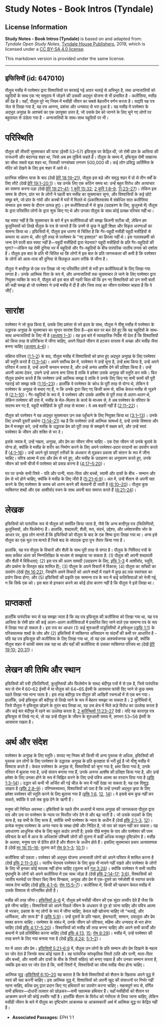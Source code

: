# Study Notes - Book Intros (Tyndale)

## License Information

**Study Notes - Book Intros (Tyndale)** is based on and adapted from: _Tyndale Open Study Notes_, [Tyndale House Publishers](https://tyndaleopenresources.com/), 2019, which is licensed under a [CC BY-SA 4.0 license](https://creativecommons.org/licenses/by-sa/4.0/legalcode.en).

This markdown version is provided under the same license.



--------------------------------

## इफिसियों (id: 647010)

पौलुस मसीह में परमेश्वर द्वारा विश्वासियों पर बरसाई गई अपार भलाई से अभिभूत है, तथा अन्यजातियों को यहूदियों के साथ एक नए समुदाय में जोड़ने की उसकी अद्भुत योजना से भी प्रभावित है \- कलीसिया, मसीह की देह है। यहाँ, पौलुस पूरे नए नियम में मसीही जीवन का सबसे बेहतरीन वर्णन करता है। यद्यपि यह पत्र जेल से लिखा गया है, यह पत्र आनन्द, प्रशंसा और धन्यवाद से भरा हुआ है। यह मसीह में परमेश्वर के अद्भुत अनुग्रह के आश्चर्य का एक उपयुक्त उत्तर है, जो उसके प्रेम को जानने के लिए चुने गए लोगों पर बहुतायत से उंडेला गया है \- अन्यजातियों के साथ\-साथ यहूदियों पर भी।

परिस्थिति
=========

पौलुस की तीसरी सुसमाचार की यात्रा (ईस्वी 53–57\) इफिसुस पर केंद्रित थी, जो रोमी प्रांत के आसिया की राजधानी और बंदरगाह शहर था, जिसे अब हम तुर्किये कहते हैं। पौलुस के समय में, इफिसुस रोमी साम्राज्य का चौथा सबसे बड़ा शहर था, जिसकी जनसंख्या लगभग 500,000 थी। कई लोग प्रसिद्ध आर्तिमिस के मंदिर को देखने के लिए इस शहर में आते थे।

प्रारंभिक संक्षिप्त यात्रा के बाद (देखें [प्रेरि 18:19–21](https://ref.ly/Acts18:19-Acts18:21)), पौलुस इस बड़े और समृद्ध शहर में दो से तीन वर्षों के लिए लौटे (देखें [प्रेरि 19:1–20:1](https://ref.ly/Acts19:1-Acts20:1))। यह उनके लिए एक कठिन समय था: उन्हें बहुत विरोध और अत्याचार का सामना करना पड़ा (देखें [प्रेरि 19:21–41](https://ref.ly/Acts19:21-Acts19:41); [1 कुरि 15:32](https://ref.ly/1Cor15:32); [2 कुरि 1:8–9](https://ref.ly/2Cor1:8-2Cor1:9); [11:23–27](https://ref.ly/2Cor11:23-2Cor11:27))। लेकिन इस समय के दौरान, प्रांत भर के लोगों ने पहली बार मसीह का सुसमाचार सुना, और विश्वासियों के कई छोटे समूह बने, जो प्रांत के गांवों और कस्बों में घरों में मिलते थे (प्रकाशितवाक्य में संबोधित सात कलीसिया संभवतः इस समय के दौरान उत्पन्न हुए)। इन कलीसियाओं में से कुछ (उदाहरण के लिए, कुलुस्से में) पौलुस के द्वारा परिवर्तित लोगों के द्वारा शुरू किए गए थे और उनका पौलुस के साथ कोई प्रत्यक्ष परिचय नहीं था।

यह स्पष्ट नहीं है कि सुसमाचार के बारे में इन कलीसियाओं की समझ कितनी सटीक थी, लेकिन हम कुलुस्सियों को लिखे पौलुस के पत्र से जानते हैं कि उनमें से कुछ ने झूठी शिक्षा और विकृत धारणाओं का सामना किया था। इफिसियों में, पौलुस इस धारणा से चिंतित है कि गैर\-यहूदी मसीही यहूदी मसीहियों से कमतर या अलग थे, और पूरी तरह से परमेश्वर के "नए इस्राएल" का हिस्सा नहीं थे। इस गलतफहमी को जन्म देने वाली बात स्पष्ट नहीं है—यहूदी मसीहियों द्वारा भेदभाव? यहूदी मसीहियों के प्रति गैर\-यहूदियों की घृणा?—लेकिन यह रोमी दुनिया भर में यहूदियों और गैर\-यहूदियों के बीच पारंपरिक जातीय तनाव को दर्शाता है। पौलुस इस बात के प्रति भी चिंतित था कि लोगों में इस बात के प्रति जागरूकता की कमी है कि परमेश्‍वर के लोगों को आस\-पास की दुनिया से बिलकुल अलग तरीके से जीना है।

पौलुस ने बन्दीगृह से एक पत्र लिखा जो नए परिवर्तित लोगों से भरी इन कलीसियाओं के लिए लिखा गया लगता है। उनके आत्मिक पिता के रूप में, और अन्यजातियों तक सुसमाचार ले जाने के लिए परमेश्वर द्वारा नियुक्त व्यक्ति के रूप में, पौलुस को इस बात की गहरी चिंता थी कि इन नए विश्वासियों को उन सभी बातों की सही समझ हो जो परमेश्वर ने उन्हें मसीह में दी हैं और जिस तरह का जीवन परमेश्वर चाहता है कि वे जीएँ।

सारांश
======

परमेश्वर ने जो कुछ किया है, उसके लिए प्रशंसा से भरे हृदय के साथ, पौलुस ने यीशु मसीह में परमेश्वर के उद्धारक अनुग्रह के सुसमाचार का सुन्दर सारांश दिया है—इस बात पर बल देते हुए कि यह यहूदियों के साथ\-साथ अन्यजातियों के लिए भी है ([अध्याय 1–3](https://ref.ly/Eph1:1-Eph3:21))। वह इस बारे में व्यावहारिक निर्देश भी देता है कि विश्वासियों को किस तरह से प्रतिक्रिया में जीना चाहिए, अपने पिछले जीवन से हटकर वास्तव में अच्छा और मसीह जैसा बनना चाहिए ([अध्याय 4–6](https://ref.ly/Eph4:1-Eph6:24))।

संक्षिप्त परिचय ([1:1–2](https://ref.ly/Eph1:1-Eph1:2)) के बाद, पौलुस मसीह में विश्वासियों को प्राप्त हुए अद्भुत अनुग्रह के लिए परमेश्वर की स्तुति करते हैं ([1:3–14](https://ref.ly/Eph1:3-Eph1:14))। अपने सर्वोच्च प्रेम में, परमेश्वर ने उन्हें चुना है, उन्हें क्षमा किया है, उन्हें अपने परिवार में लाया है, उन्हें अपनी सन्तान बनाया है, और उन्हें अनंत आशीष देने की प्रतिज्ञा किया है। उन्हें अपनी आत्मा देकर, उसने उन्हें अपना बना लिया है ताकि वे हमेशा उसके अनुग्रह की स्तुति कर सकें। फिर पौलुस प्रार्थना करते हैं कि परमेश्वर उन्हें आत्मिक समझ दे ताकि वे उनके लिए किए गए सभी कामों की पूरी गहराई को समझ सकें ([1:15–23](https://ref.ly/Eph1:15-Eph1:23))। हालाँकि वे परमेश्वर के क्रोध के पूरी तरह से योग्य थे, लेकिन वे परमेश्वर के अनुग्रह से बचाए गए हैं, न कि उनके द्वारा किए गए किसी काम से, बल्कि केवल मसीह से जुड़ने से ([2:1–10](https://ref.ly/Eph2:1-Eph2:10))। गैर\-यहूदियों के रूप में, वे परमेश्वर और उसके आशीष से पूरी तरह से अलग\-थलग थे, लेकिन परमेश्वर की दया में, मसीह के मेल\-मिलाप के कार्य के माध्यम से, वे अब परमेश्वर के परिवार के सदस्य बन गए हैं, यहूदी मसीहियों के पूरी तरह से बराबर। वे अब बाहरी नहीं हैं ([2:11–22](https://ref.ly/Eph2:11-Eph2:22))।

पौलुस को परमेश्वर ने यह अद्भुत सुसमाचार उन तक पहुँचाने के लिए नियुक्त किया था ([3:1–13](https://ref.ly/Eph3:1-Eph3:13))। उनके लिए उनकी दूसरी प्रार्थना ([3:14–21](https://ref.ly/Eph3:14-Eph3:21)) यह है कि परमेश्वर उन्हें आत्मिक सामर्थ्य दे, उन्हें उनके विश्वास और प्रेम में मजबूत करे, उन्हें मसीह के उद्धारक प्रेम को पूरी तरह से समझने में सक्षम करे, और उन्हें स्वयं परमेश्वर के जीवन और शक्ति से भर दे।

इसके जवाब में, उन्हें नम्रता, अनुग्रह, और प्रेम का जीवन जीना चाहिए \- एक ऐसा जीवन जो उनके बुलावे के योग्य हो, क्योंकि वे मसीह के शरीर का निर्माण करने के लिए अपने परमेश्वर\-प्रदत्त वरदानों का उपयोग करते हैं ([4:1–16](https://ref.ly/Eph4:1-Eph4:16))। उन्हें अपने पूर्व पापपूर्ण तरीकों के अंधकार से मुड़कर प्रकाश की संतान के रूप में जीना चाहिए। पवित्र आत्मा में दया और प्रेम से भरे हुए, और मसीह के उदाहरण का अनुसरण करते हुए, उनके जीवन को सभी चीजों में परमेश्वर को प्रसन्न करना है ([4:17–5:20](https://ref.ly/Eph4:17-Eph5:20))।

घर पर उनके सभी रिश्ते \- पति और पत्नी, माता\-पिता और बच्चों, स्वामी और दासों के बीच \- सम्मान और प्रेम से भरे होने चाहिए, क्योंकि वे मसीह के लिए जीते हैं ([5:21–6:9](https://ref.ly/Eph5:21-Eph6:9))। अंत में, उन्हें शैतान से अपनी रक्षा करने के लिए परमेश्वर के कवच को धारण करने की चेतावनी दी जाती है ([6:10–20](https://ref.ly/Eph6:10-Eph6:20))। पौलुस कुछ व्यक्तिगत शब्दों और एक आशीर्वाद वचन के साथ अपनी बात समाप्त करते हैं ([6:21–24](https://ref.ly/Eph6:21-Eph6:24))।

लेखक
====

इफिसियों को पारंपरिक रूप से पौलुस को समर्पित किया जाता है, जैसे कि अन्य बन्दीगृह पत्र (फिलिप्पियों, कुलुस्सियों, और फिलेमोन) हैं। हालांकि, शब्दावली, शैली, रूप, संदर्भ, उद्देश्य, और धर्मशास्त्रीय जोर के आधार पर, कुछ लोग मानते हैं कि इफिसियों को पौलुस के बाद के एक शिष्य द्वारा लिखा गया था। अन्य इसे पौलुस का एक मूल पत्र मानते हैं जिसे बाद के संपादक द्वारा पुनः तैयार किया गया है।

हालांकि, यह पत्र पौलुस के विचारों और शैली के साथ पूरी तरह से संगत है। पौलुस के निर्विवाद पत्रों के साथ कथित अंतर को निम्नलिखित के माध्यम से समझाया जा सकता है: (1\) पौलुस की अपनी शब्दावली और शैली में विविधताएं; (2\) इस पत्र की अलग सामग्री (उदाहरण के लिए, [इफि 1–3](https://ref.ly/Eph1:1-Eph3:21) में आशीर्वाद, स्तुति, और प्रार्थना के विस्तृत खंड शामिल हैं); (3\) पौलुस के अपने विचारों में विकास; (4\) पौलुस का सचिवों का उपयोग (देखें [रोम 16:22](https://ref.ly/Rom16:22)), जिन्होंने अपने विचारों को अपने शब्दों में रखने में कुछ हद तक स्वतंत्रता का प्रयोग किया होगा; और (5\) इफिसियों की प्रकृति एक सामान्य पत्र के रूप में कई कलिसियाओं को भेजी गई, न कि सिर्फ एक को। इस बात से इनकार करने का कोई ठोस कारण नहीं है कि पौलुस ने इसे लिखा था।

प्राप्तकर्ता
============

हालाँकि पारंपरिक रूप से यह समझा जाता है कि यह पत्र इफिसुस की कलीसिया को लिखा गया था, यह पत्र आसिया के रोमी प्रांत की कई अलग\-अलग कलीसियाओं में प्रसारित किए जाने वाले एक सामान्य पत्र के रूप में लिखा गया हो सकता है। इस राय का आधार (1\) कई शुरुआती पांडुलिपियों *में इफिसुस* (([इफि 1:1](https://ref.ly/Eph1:1)) के परिचयात्मक शब्दों के लोप और (2\) इफिसियों में व्यक्तिगत अभिवादन या संदर्भों की कमी पर आधारित है \- यदि यह पत्र इफिसुस की कलीसिया के लिए लिखा गया था, तो यह एक आश्चर्यजनक चूक थी, क्योंकि पौलुस शहर में काफी समय तक रहा था और वहाँ की कलीसिया से उसका व्यक्तिगत परिचय था (देखें [प्रेरि 19:10](https://ref.ly/Acts19:10); [20:31](https://ref.ly/Acts20:31))।

लेखन की तिथि और स्थान
=====================

इफिसियों की पत्री (फिलिप्पियों, कुलुस्सियों और फिलेमोन के साथ) बंदीगृह पत्रों में से एक है, जिसे पारंपरिक रूप से रोम में 60–62 ईस्वी में या पौलुस को 64\~65 ईस्वी के आसपास फांसी दिए जाने से कुछ समय पहले लिखा गया माना जाता है। इस तरह बंदीगृह पत्र पौलुस की आखिरी रचनाओं में से एक बन गया। हालाँकि, उन्हें इफिसुस की बंदीगृह से लिखे जाने के रूप में बेहतर समझा जा सकता है। 2 कुरिंथियों में, जिसे पौलुस ने इफिसुस छोड़ने के तुरंत बाद लिखा था, वह उस क्षेत्र में मिले कड़े विरोध का उल्लेख करता है और कई बार बंदीगृह में रहने का उल्लेख करता है; [2 कुरिन्थियों 11:23–27](https://ref.ly/2Cor11:23-2Cor11:27) देखें। यदि यह कारागृह पत्र इफिसुस से लिखे गए थे, तो यह उन्हें पौलुस के जीवन के शुरुआती समय में, लगभग 53\~56 ईस्वी के आसपास रखता है।

अर्थ और संदेश
=============

परमेश्वर के अनुग्रह के लिए स्तुति। शायद नए नियम की किसी भी अन्य पुस्तक से अधिक, इफिसियों की पुस्तक उन लोगों के लिए परमेश्वर के उद्धारक अनुग्रह के प्रति कृतज्ञता से भरी हुई है जो यीशु मसीह में विश्वास करते हैं। केवल परमेश्वर के अनुग्रह से, विश्वासियों को चुना गया है, क्षमा किया गया है, उनके परिवार में बुलाया गया है, उन्हें संतान बनाया गया हैं, उनके अनन्त आशीष की प्रतिज्ञा किया गया है, और उन्हें हमेशा के लिए उनका होने के रूप में चिह्नित करने के लिए उन्हें पवित्र आत्मा का वरदान दिया गया है ([इफि 1:3–14](https://ref.ly/Eph1:3-Eph1:14))। उद्धार को कभी भी अर्जित की गई चीज़ के रूप में नहीं देखा जा सकता है; यह एक विशुद्ध उपहार है ([इफि 2:8–9](https://ref.ly/Eph2:8-Eph2:9))। परिणामस्वरूप, विश्वासियों को पता है कि उन्हें उनकी अद्भुत कृपा के लिए हमेशा परमेश्वर की स्तुति करने के लिए बुलाया गया है ([इफि 1:6](https://ref.ly/Eph1:6), [12](https://ref.ly/Eph1:12), [14](https://ref.ly/Eph1:14))। वे इससे कम कुछ नहीं कर सकते, क्योंकि वे उसे सब कुछ देने के ऋणी हैं।

मनुष्य की निन्दित अवस्था। इफिसियों के पहले तीन अध्यायों में व्याप्त अनुग्रह की जागरूकता पौलुस द्वारा पाप और उस पर परमेश्वर के न्याय पर विपरीत जोर देने से और बढ़ जाती है। जो उसके पाठकों के लिए सत्य है, वह सभी के लिए सत्य है, क्योंकि सभी परमेश्वर के न्याय के अधीन हैं (देखें [इफि 2:1–3](https://ref.ly/Eph2:1-Eph2:3), [12](https://ref.ly/Eph2:12))। प्रत्येक मनुष्य परमेश्वर के अनंत न्याय के समक्ष दोषी और निंदित है, जो पाप को सहन नहीं कर सकता। यह अवधारणा आधुनिक सोच के लिए बहुत कठोर लगती है; इसके पीछे मनुष्य के पाप और परमेश्वर की परम पवित्रता के बारे में आज के अधिकांश पश्चिमी लोगों की तुलना में कहीं अधिक मजबूत दृष्टिकोण है। मसीह के अलावा, मनुष्य पाप से प्रेरित होते हैं और शैतान के अधीन होते हैं। इसलिए सुसमाचार प्रचार अत्यावश्यक है (देखें [मर 16:15–16](https://ref.ly/Mark16:15-Mark16:16); तुलना करें [रोम 9:1–3](https://ref.ly/Rom9:1-Rom9:3); [10:1](https://ref.ly/Rom10:1))।

कलीसिया की एकता। परमेश्वर की अद्भुत योजना अन्यजाती लोगों को अपने परिवार में शामिल करना है (देखें [इफि 2:11–3:6](https://ref.ly/Eph2:11-Eph3:6))। जातीय भेदभाव परमेश्वर के लिए कुछ भी मायने नहीं रखते और परमेश्वर के लोगों के लिए भी इनका कोई मतलब नहीं होना चाहिए (तुलना करें [गल 3:28](https://ref.ly/Gal3:28))। क्योंकि परमेश्वर ने सभी जातीय पृष्ठभूमि के लोगों को अपने कलीसिया में एक साथ जोड़ा है (देखें [इफि 2:14–17](https://ref.ly/Eph2:14-Eph2:17); [3:6](https://ref.ly/Eph3:6)), विश्वासियों को जातीय मतभेदों पर विचार किए बिना विनम्रता, अनुग्रह और प्रेम में एक\-दूसरे का गर्मजोशी से स्वागत करके जवाब देना चाहिए (देखें [इफि 4:1–6](https://ref.ly/Eph4:1-Eph4:6); [रोम 15:5–7](https://ref.ly/Rom15:5-Rom15:7))। कलीसिया में, किसी की पहचान केवल मसीह में उसके विश्वास से परिभाषित होती है।

मसीह की तरह जीना। [इफिसियों 4–6](https://ref.ly/Eph4:1-Eph6:24) में, पौलुस हमें मसीही जीवन की एक सुंदर तस्वीर देते हैं जैसा कि इसे जीना चाहिए। विश्वासियों को अपने पिछले जीवन के अंधकार से दूर हो जाना चाहिए और पवित्र आत्मा से भरकर, प्रकाश के नए लोगों के रूप में जीना चाहिए, केवल वही खोजना चाहिए जो "भलाई, और धार्मिकता, और सत्य है" है ([इफि 5:9](https://ref.ly/Eph5:9))। उन्हें दूसरों के प्रति नम्रता, ईमानदारी, सम्मान, दयालुता और प्रेम व्यक्त करना चाहिए। परमेश्वर के संबंध में, उनके जीवन को पवित्रता, महिमा और धन्यवाद से भरा होना चाहिए (देखें [इफि 4:17–5:20](https://ref.ly/Eph4:17-Eph5:20))। विश्वासियों को मसीह की तरह बनना चाहिए और अपने सभी कार्यों और कथनों में उसे प्रतिबिंबित करना चाहिए (देखें [इफि 4:13](https://ref.ly/Eph4:13), [15](https://ref.ly/Eph4:15); [रोम 8:29](https://ref.ly/Rom8:29))। मसीह में, उन्हें परमेश्वर की तरह बनने के लिए नया बनाया गया है (देखें [इफि 4:24](https://ref.ly/Eph4:24); [5:1–2](https://ref.ly/Eph5:1-Eph5:2))।

घर में आदर और प्रेम। [इफिसियों 5:21–6:9](https://ref.ly/Eph5:21-Eph6:9) में, पौलुस उन लोगों के प्रति सम्मान और प्रेम दिखाने के महत्व पर जोर देता है जिनके साथ कोई रहता है। वह पारंपरिक सांस्कृतिक रिश्तों (पति और पत्नी, माता\-पिता और बच्चों, और स्वामी और दासों के बीच के रिश्तों सहित) को बनाए रखता है और उनका सम्मान करता है, जबकि इस बात पर जोर देता है कि, सभी रिश्तों में, विश्वासियों का रवैया मसीह जैसा होना चाहिए।

आत्मिक युद्ध।[इफिसियों 6:10–20](https://ref.ly/Eph6:10-Eph6:20) यह बताता है कि कैसे विश्वासियों को शैतान के खिलाफ अपने युद्ध में स्वयं की रक्षा करनी चाहिए। इस आत्मिक युद्ध में, विश्वासियों को अपनी खुद की संसाधनों पर निर्भर नहीं रहना चाहिए, बल्कि प्रभु द्वारा प्रदान किए गए हथियारों का उपयोग करना चाहिए। महत्वपूर्ण रूप से, वर्णित सभी हथियार—दोधारी तलवार को छोड़कर—सभी रक्षात्मक हथियार हैं। यहाँ मसीहीयों को शैतान पर आक्रमण करने की कोई तस्वीर नहीं है। हालाँकि शैतान के विरोध को गंभीरता से लिया जाना चाहिए, लेकिन मसीही जीवन के बारे में पौलुस का दृष्टिकोण आक्रामक या आक्रामकारी अर्थ में आत्मिक युद्ध पर केंद्रित नहीं है।

* **Associated Passages:** EPH 1:1

